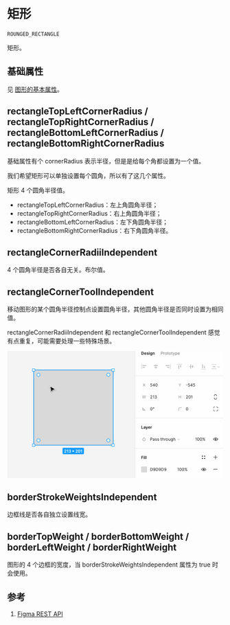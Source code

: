 
# 矩形

`ROUNGED_RECTANGLE`

矩形。

## 基础属性

见 [图形的基本属性](./basic.md)。

## rectangleTopLeftCornerRadius / rectangleTopRightCornerRadius / rectangleBottomLeftCornerRadius / rectangleBottomRightCornerRadius

基础属性有个 cornerRadius 表示半径，但是是给每个角都设置为一个值。

我们希望矩形可以单独设置每个圆角，所以有了这几个属性。

矩形 4 个圆角半径值。

- rectangleTopLeftCornerRadius：左上角圆角半径；
- rectangleTopRightCornerRadius：右上角圆角半径；
- rectangleBottomLeftCornerRadius：左下角圆角半径；
- rectangleBottomRightCornerRadius：右下角圆角半径。

## rectangleCornerRadiiIndependent

4 个圆角半径是否各自无关。布尔值。

## rectangleCornerToolIndependent

移动图形的某个圆角半径控制点设置圆角半径，其他圆角半径是否同时设置为相同值。

rectangleCornerRadiiIndependent 和 rectangleCornerToolIndependent 感觉有点重复，可能需要处理一些特殊场景。

![](../static/fig-rect-radii.gif)

## borderStrokeWeightsIndependent

边框线是否各自独立设置线宽。

## borderTopWeight / borderBottomWeight / borderLeftWeight / borderRightWeight

图形的 4 个边框的宽度，当 borderStrokeWeightsIndependent 属性为 true 时会使用。

## 参考

1. [Figma REST API](https://www.figma.com/developers/api#node-types)